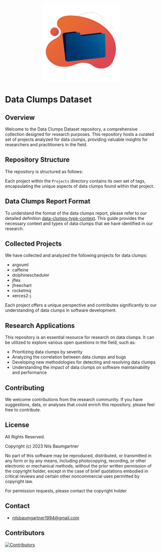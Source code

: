 <p align="center">
  <img src="https://raw.githubusercontent.com/NilsBaumgartner1994/Data-Clumps-Dataset/main/logo.gif" width="256" height="256" alt="Logo">
</p>


# Data Clumps Dataset

## Overview
Welcome to the Data Clumps Dataset repository, a comprehensive collection designed for research purposes. This repository hosts a curated set of projects analyzed for data clumps, providing valuable insights for researchers and practitioners in the field.

## Repository Structure
The repository is structured as follows:

Each project within the `Projects` directory contains its own set of tags, encapsulating the unique aspects of data clumps found within that project.

## Data Clumps Report Format
To understand the format of the data clumps report, please refer to our detailed definition [data-clumps-type-context](https://github.com/FireboltCasters/data-clumps-type-context). This guide provides the necessary context and types of data clumps that we have identified in our research.

## Collected Projects
We have collected and analyzed the following projects for data clumps:
- argouml
- caffeine
- dolphinescheduler
- jflex
- jfreechart
- rocketmq
- xerces2-j

Each project offers a unique perspective and contributes significantly to our understanding of data clumps in software development.

## Research Applications
This repository is an essential resource for research on data clumps. It can be utilized to explore various open questions in the field, such as:
- Prioritizing data clumps by severity
- Analyzing the correlation between data clumps and bugs
- Developing new methodologies for detecting and resolving data clumps
- Understanding the impact of data clumps on software maintainability and performance

## Contributing
We welcome contributions from the research community. If you have suggestions, data, or analyses that could enrich this repository, please feel free to contribute.

## License
All Rights Reserved.

Copyright (c) 2023 Nils Baumgartner

No part of this software may be reproduced, distributed, or transmitted in any form or by any means, including photocopying, recording, or other electronic or mechanical methods, without the prior written permission of the copyright holder, except in the case of brief quotations embodied in critical reviews and certain other noncommercial uses permitted by copyright law.

For permission requests, please contact the copyright holder

## Contact

- nilsbaumgartner1994@gmail.com


## Contributors

<a href="https://github.com/NilsBaumgartner1994/Data-Clumps-Dataset"><img src="https://contrib.rocks/image?repo=NilsBaumgartner1994/Data-Clumps-Dataset" alt="Contributors" /></a>
